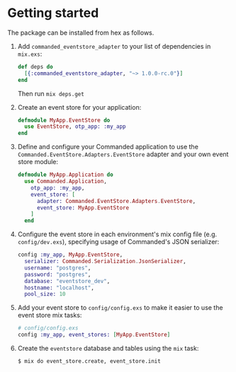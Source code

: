 # Getting started

The package can be installed from hex as follows.

1. Add `commanded_eventstore_adapter` to your list of dependencies in `mix.exs`:

    ```elixir
    def deps do
      [{:commanded_eventstore_adapter, "~> 1.0.0-rc.0"}]
    end
    ```

    Then run `mix deps.get`

2. Create an event store for your application:

    ```elixir
    defmodule MyApp.EventStore do
      use EventStore, otp_app: :my_app
    end
    ```

3. Define and configure your Commanded application to use the `Commanded.EventStore.Adapters.EventStore` adapter and your own event store module:

    ```elixir
    defmodule MyApp.Application do
      use Commanded.Application,
        otp_app: :my_app,
        event_store: [
          adapter: Commanded.EventStore.Adapters.EventStore,
          event_store: MyApp.EventStore
        ]
      end
    ```

4. Configure the event store in each environment's mix config file (e.g. `config/dev.exs`), specifying usage of Commanded's JSON serializer:

    ```elixir
    config :my_app, MyApp.EventStore,
      serializer: Commanded.Serialization.JsonSerializer,
      username: "postgres",
      password: "postgres",
      database: "eventstore_dev",
      hostname: "localhost",
      pool_size: 10
    ```

5. Add your event store to `config/config.exs` to make it easier to use the event store mix tasks:

    ```elixir
    # config/config.exs
    config :my_app, event_stores: [MyApp.EventStore]
    ```

6. Create the `eventstore` database and tables using the `mix` task:

    ```console
    $ mix do event_store.create, event_store.init
    ```
